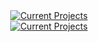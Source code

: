 <div align="center">    <a href="https://github.com/dntstck?tab=repositories" target="_blank"><img alt="Current Projects" src="https://img.shields.io/badge/access-restricted-FF0000?&logo=git&logoColor=white"></a><div>

<div align="center">    <a href="https://github.com/dntstck?tab=repositories" target="_blank"><img alt="Current Projects" src="https://img.shields.io/badge/Sorry!-Private%20Repository-FF0000?&logo=github&logoColor=white"></a><div>